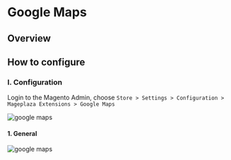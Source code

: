 # Google Maps
## Overview

## How to configure

### I. Configuration

Login to the Magento Admin, choose `Store > Settings > Configuration > Mageplaza Extensions > Google Maps`

![google maps](https://i.imgur.com/zVsKDMB.png)

#### 1. General

![google maps](https://i.imgur.com/eJpFv5M.png)




